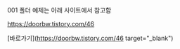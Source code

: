 001 폴더 예제는 아래 사이트에서 참고함

https://doorbw.tistory.com/46

[바로가기](https://doorbw.tistory.com/46 target="_blank")

